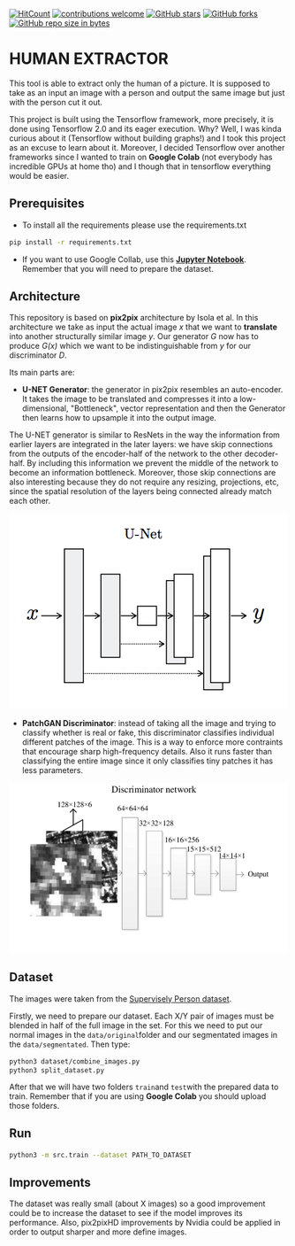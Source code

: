 [![HitCount](http://hits.dwyl.io/adriacabeza/Unnamed.svg)](http://hits.dwyl.io/adriacabeza/Unnamed)
[![contributions welcome](https://img.shields.io/badge/contributions-welcome-brightgreen.svg?style=flat)](https://github.com/adriacabeza/Unnamed)
[![GitHub stars](https://img.shields.io/github/stars/adriacabeza/Unnamed.svg)](https://GitHub.com/adriacabeza/Unnamed/stargazers/)
[![GitHub forks](https://img.shields.io/github/forks/adriacabeza/Unnamed.svg)](https://GitHub.com/adriacabeza/Unnamed/network/)
[![GitHub repo size in bytes](https://img.shields.io/github/repo-size/adriacabeza/Unnamed.svg)](https://github.com/adriacabeza/Unnamed)


# HUMAN EXTRACTOR
This tool is able to extract only the human of a picture. It is supposed to take as an input an image with a person and output the same image but just with the person cut it out. 

This project is built using the Tensorflow framework, more precisely, it is done using Tensorflow 2.0 and its eager execution. Why? Well, I was kinda curious about it (Tensorflow without building graphs!) and I took this project as an excuse to learn about it. Moreover, I decided Tensorflow over another frameworks since I wanted to train on **Google Colab** (not everybody has incredible GPUs at home tho) and I though that in tensorflow everything would be easier.

## Prerequisites
- To install all the requirements please use the requirements.txt
```bash
pip install -r requirements.txt
```
- If you want to use Google Collab, use this **[Jupyter Notebook]()**. Remember that you will need to prepare the dataset.

## Architecture
This repository is based on **pix2pix** architecture by Isola et al. In this architecture we take as input the actual image *x* that we want to **translate** into another structurally similar image *y*. Our generator *G* now has to produce *G(x)* which we want to be indistinguishable from *y* for our discriminator *D*.

Its main parts are:
- **U-NET Generator**: the generator in pix2pix resembles an auto-encoder. It takes the image to be translated and compresses it into a low-dimensional, "Bottleneck", vector representation and then the Generator then learns how to upsample it into the output image.

The U-NET generator is similar to ResNets in the way the information from earlier layers are integrated in the later layers: we have skip connections from the outputs of the encoder-half of the network to the other decoder-half. By including this information we prevent the middle of the network to become an information bottleneck. Moreover, those skip connections are also interesting because they do not require any resizing, projections, etc, since the spatial resolution of the layers being connected already match each other.
 <p align="center">
  <img src="docs/U-net.png">
</p>

 - **PatchGAN Discriminator**: instead of taking all the image and trying to classify whether is real or fake, this discriminator classifies individual different patches of the image. This is a way to enforce more contraints that encourage sharp high-frequency details. Also it runs faster than classifying the entire image since it only classifies tiny patches it has less parameters.
 <p align="center">
  <img src="docs/patch_gan.png">
</p>


## Dataset
The images were taken from the [Supervisely Person dataset](https://hackernoon.com/releasing-supervisely-person-dataset-for-teaching-machines-to-segment-humans-1f1fc1f28469).

Firstly, we need to prepare our dataset. Each X/Y pair of images must be blended in half of the full image in the set. For this we need to put our normal images in the ```data/original```folder and our segmentated images in the ```data/segmentated```. Then type:

```
python3 dataset/combine_images.py  
python3 split_dataset.py
```

After that we will have two folders ```train```and ```test```with the prepared data to train. Remember that if you are using **Google Colab** you should upload those folders. 

## Run

```bash
python3 -m src.train --dataset PATH_TO_DATASET
```

## Improvements

The dataset was really small (about X images) so a good improvement could be to increase the dataset to see if the model improves its performance. Also, pix2pixHD improvements by Nvidia could be applied in order to output sharper and more define images. 
